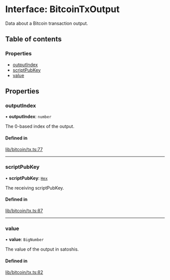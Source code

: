 # Interface: BitcoinTxOutput

Data about a Bitcoin transaction output.

## Table of contents

### Properties

- [outputIndex](BitcoinTxOutput.md#outputindex)
- [scriptPubKey](BitcoinTxOutput.md#scriptpubkey)
- [value](BitcoinTxOutput.md#value)

## Properties

### outputIndex

• **outputIndex**: `number`

The 0-based index of the output.

#### Defined in

[lib/bitcoin/tx.ts:77](https://github.com/threshold-network/tbtc-v2/blob/ntt-typescript/typescript/src/lib/bitcoin/tx.ts#L77)

___

### scriptPubKey

• **scriptPubKey**: [`Hex`](../classes/Hex.md)

The receiving scriptPubKey.

#### Defined in

[lib/bitcoin/tx.ts:87](https://github.com/threshold-network/tbtc-v2/blob/ntt-typescript/typescript/src/lib/bitcoin/tx.ts#L87)

___

### value

• **value**: `BigNumber`

The value of the output in satoshis.

#### Defined in

[lib/bitcoin/tx.ts:82](https://github.com/threshold-network/tbtc-v2/blob/ntt-typescript/typescript/src/lib/bitcoin/tx.ts#L82)
